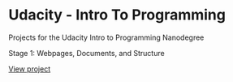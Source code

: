 # Udacity - Intro To Programming

Projects for the Udacity Intro to Programming Nanodegree

  Stage 1: Webpages, Documents, and Structure
  
  [View project](http://continuous-inputs.com)
